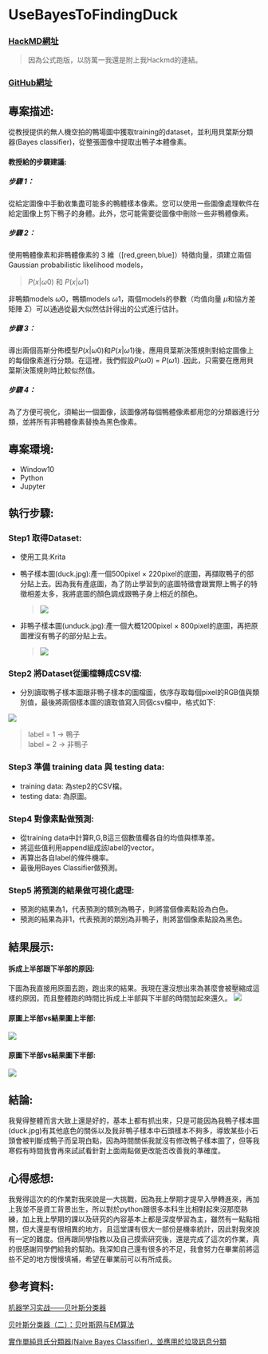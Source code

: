 # UseBayesToFindingDuck
### [HackMD網址](https://hackmd.io/@fsxCZX7iQ3aJ2sYH5olAYw/ry3B7FbpK)
> 因為公式跑版，以防萬一我還是附上我Hackmd的連結。
### [GitHub網址](https://github.com/mrachelmon/UseBayesToFindingDuck)
## 專案描述:
從教授提供的無人機空拍的鴨場圖中獲取training的dataset，並利用貝葉斯分類器(Bayes classifier)，從整張圖像中提取出鴨子本體像素。

#### 教授給的步驟建議:
##### 步驟 1：
從給定圖像中手動收集盡可能多的鴨體樣本像素。您可以使用一些圖像處理軟件在給定圖像上剪下鴨子的身體。此外，您可能需要從圖像中刪除一些非鴨體像素。

##### 步驟 2：
使用鴨體像素和非鴨體像素的 3 維（[red,green,blue]）特徵向量，須建立兩個Gaussian probabilistic likelihood models，
> $P(x|\omega0)$ 和 $P(x|\omega1)$

非鴨類models $\omega0$，鴨類models $\omega1$，兩個models的參數（均值向量 $\mu$和協方差矩陣 $\Sigma$）可以通過從最大似然估計得出的公式進行估計。

##### 步驟 3：
導出兩個高斯分佈模型$P(x|\omega0)$和$P(x|\omega1)$後，應用貝葉斯決策規則對給定圖像上的每個像素進行分類。在這裡，我們假設$P(\omega0)\;=\;P(\omega1)$ .因此，只需要在應用貝葉斯決策規則時比較似然值。

##### 步驟 4：
為了方便可視化，須輸出一個圖像，該圖像將每個鴨體像素都用您的分類器進行分類，並將所有非鴨體像素替換為黑色像素。
## 專案環境:
* Window10
* Python
* Jupyter

## 執行步驟:
### Step1 取得Dataset:
* 使用工具:Krita
* 鴨子樣本圖(duck.jpg):產一個500pixel $\times$ 220pixel的底圖，再擷取鴨子的部分貼上去。因為我有產底圖，為了防止學習到的底圖特徵會跟實際上鴨子的特徵相差太多，我將底圖的顏色調成跟鴨子身上相近的顏色。
    > ![](https://i.imgur.com/p5sDYkh.png)

* 非鴨子樣本圖(unduck.jpg):產一個大概1200pixel $\times$ 800pixel的底圖，再把原圖裡沒有鴨子的部分貼上去。
    > ![](https://i.imgur.com/qYaiIGI.jpg)

### Step2 將Dataset從圖檔轉成CSV檔:
* 分別讀取鴨子樣本圖跟非鴨子樣本的圖檔圖，依序存取每個pixel的RGB值與類別值，最後將兩個樣本圖的讀取值寫入同個csv檔中，格式如下:

![](https://i.imgur.com/ncu7GUN.png)

> label = 1 $\rightarrow$ 鴨子 \
> label = 2 $\rightarrow$ 非鴨子

### Step3 準備 training data 與 testing data:
* training data: 為step2的CSV檔。
* testing data: 為原圖。

### Step4 對像素點做預測:
* 從training data中計算R,G,B這三個數值欄各自的均值與標準差。
* 將這些值利用append組成該label的vector。
* 再算出各自label的條件機率。
* 最後用Bayes Classifier做預測。

### Step5 將預測的結果做可視化處理:
* 預測的結果為1，代表預測的類別為鴨子，則將當個像素點設為白色。
* 預測的結果為非1，代表預測的類別為非鴨子，則將當個像素點設為黑色。

## 結果展示:
#### 拆成上半部跟下半部的原因:
下圖為我直接用原圖去跑，跑出來的結果。我現在還沒想出來為甚麼會被壓縮成這樣的原因，而且整體跑的時間比拆成上半部與下半部的時間加起來還久。
![](https://i.imgur.com/UhTxWch.png)

#### 原圖上半部vs結果圖上半部:
![](https://i.imgur.com/sKOG7Ra.jpg)

#### 原圖下半部vs結果圖下半部:
![](https://i.imgur.com/fSMYMRL.jpg)

## 結論:
我覺得整體而言大致上還是好的，基本上都有抓出來，只是可能因為我鴨子樣本圖(duck.jpg)有其他底色的關係以及我非鴨子樣本中石頭樣本不夠多，導致某些小石頭會被判斷成鴨子而呈現白點，因為時間關係我就沒有修改鴨子樣本圖了，但等我寒假有時間我會再來試試看針對上面兩點做更改能否改善我的準確度。
## 心得感想:
我覺得這次的的作業對我來說是一大挑戰，因為我上學期才提早入學轉進來，再加上我並不是資工背景出生，所以對於python跟很多本科生比相對起來沒那麼熟練，加上我上學期的課以及研究的內容基本上都是深度學習為主，雖然有一點點相關，但大還是有很相異的地方，且這堂課有很大一部份是機率統計，因此對我來說有一定的難度。但再跟同學指教以及自己摸索研究後，還是完成了這次的作業，真的很感謝同學們給我的幫助。我深知自己還有很多的不足，我會努力在畢業前將這些不足的地方慢慢填補，希望在畢業前可以有所成長。

## 參考資料:
[机器学习实战——贝叶斯分类器](https://www.codeleading.com/article/64702677960/)

[贝叶斯分类器（二）：贝叶斯网与EM算法](https://blog.csdn.net/rongrongyaofeiqi/article/details/53100712)

[實作單純貝氏分類器(Naive Bayes Classifier)，並應用於垃圾訊息分類](https://medium.com/qiubingcheng/%E5%AF%A6%E4%BD%9C%E5%96%AE%E7%B4%94%E8%B2%9D%E6%B0%8F%E5%88%86%E9%A1%9E%E5%99%A8-%E4%B8%A6%E6%87%89%E7%94%A8%E6%96%BC%E5%9E%83%E5%9C%BE%E8%A8%8A%E6%81%AF%E5%88%86%E9%A1%9E-6b26834c4fd8)

